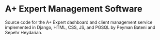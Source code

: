# A+ Expert Management Software

Source code for the A+ Expert dashboard and client management service implemented in Django, HTML, CSS, JS, and PGSQL by Peyman Bateni and Sepehr Heydarian.
